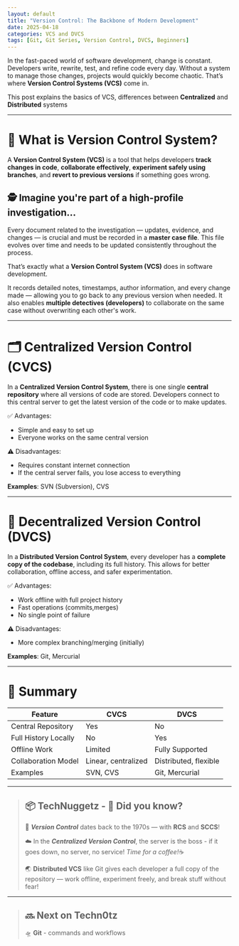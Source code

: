 ```yaml
---
layout: default
title: "Version Control: The Backbone of Modern Development"
date: 2025-04-18
categories: VCS and DVCS
tags: [Git, Git Series, Version Control, DVCS, Beginners]
---
```


In the fast-paced world of software development, change is constant. Developers write, rewrite, test, and refine code every day. Without a system to manage those changes, projects would quickly become chaotic. That’s where **Version Control Systems (VCS)** come in.

This post explains the basics of VCS, differences between **Centralized** and **Distributed** systems

---

# 🧾 What is Version Control System?

A **Version Control System (VCS)** is a tool that helps developers **track changes in code**, **collaborate effectively**, **experiment safely using branches**, and **revert to previous versions** if something goes wrong.

## 🕵️ Imagine you're part of a high-profile investigation...

Every document related to the investigation — updates, evidence, and changes — is crucial and must be recorded in a **master case file**. This file evolves over time and needs to be updated consistently throughout the process.

That’s exactly what a **Version Control System (VCS)** does in software development.

It records detailed notes, timestamps, author information, and every change made — allowing you to go back to any previous version when needed. It also enables **multiple detectives (developers)** to collaborate on the same case without overwriting each other's work.

---

# 🗂️ Centralized Version Control (CVCS)

In a **Centralized Version Control System**, there is one single **central repository** where all versions of code are stored. Developers connect to this central server to get the latest version of the code or to make updates.

✅ Advantages:
- Simple and easy to set up
- Everyone works on the same central version

⚠️ Disadvantages:
- Requires constant internet connection
- If the central server fails, you lose access to everything

**Examples**: SVN (Subversion), CVS

---

# 🔄 Decentralized Version Control (DVCS)

In a **Distributed Version Control System**, every developer has a **complete copy of the codebase**, including its full history. This allows for better collaboration, offline access, and safer experimentation.

✅ Advantages:
- Work offline with full project history
- Fast operations (commits,merges)
- No single point of failure

⚠️ Disadvantages:
- More complex branching/merging (initially)

**Examples**: Git, Mercurial

---

# 📄 Summary

| **Feature**             | **CVCS**               | **DVCS**                 |
|-------------------------|------------------------|---------------------------|
| Central Repository      | Yes                    | No                        |
| Full History Locally    | No                     | Yes                       |
| Offline Work            | Limited                | Fully Supported           |
| Collaboration Model     | Linear, centralized    | Distributed, flexible     |
| Examples                | SVN, CVS               | Git, Mercurial            |


---

> ## 📦 **TechNuggetz** - 📆 **Did you know?**  
>   
> 🧠 ***Version Control*** dates back to the 1970s — with **RCS** and **SCCS**!
>
> ☁️ In the ***Centralized Version Control***, the server is the boss - if it goes down, no server, no service! *Time for a coffee!*☕
>
> 🌏 **Distributed VCS** like Git gives each developer a full copy of the repository — work offline, experiment freely, and break stuff without fear!

---

> ## 🔜 **Next on Techn0tz**
>
> 🛸 **Git** - commands and workflows
